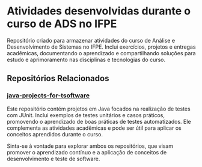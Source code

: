 # Atividades desenvolvidas durante o curso de ADS no IFPE 

Repositório criado para armazenar atividades do curso de Análise e Desenvolvimento de Sistemas no IFPE. Inclui exercícios, projetos e entregas acadêmicas, documentando o aprendizado e compartilhando soluções para estudo e aprimoramento nas disciplinas e tecnologias do curso.

## Repositórios Relacionados

### [java-projects-for-tsoftware](https://github.com/rma98/java-projects-for-tsoftware.git)

Este repositório contém projetos em Java focados na realização de testes com JUnit. Inclui exemplos de testes unitários e casos práticos, promovendo o aprendizado de boas práticas de testes automatizados. Ele complementa as atividades acadêmicas e pode ser útil para aplicar os conceitos aprendidos durante o curso.

Sinta-se à vontade para explorar ambos os repositórios, que visam promover o aprendizado contínuo e a aplicação de conceitos de desenvolvimento e teste de software.

